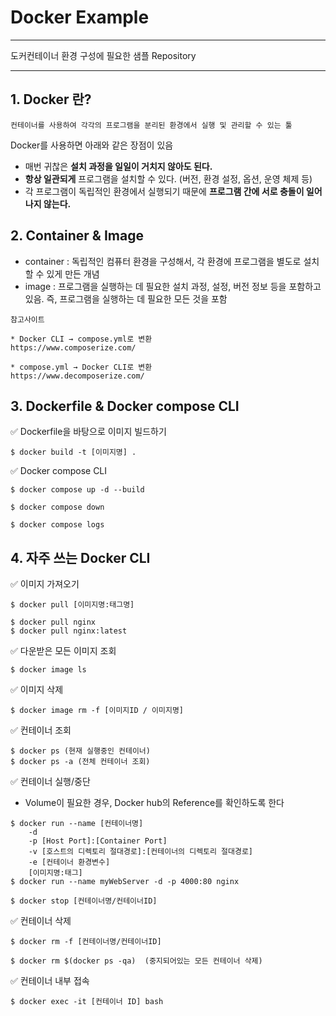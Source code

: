 # Docker Example

---
도커컨테이너 환경 구성에 필요한 샘플 Repository

---

## 1. Docker 란?

`컨테이너를 사용하여 각각의 프로그램을 분리된 환경에서 실행 및 관리할 수 있는 툴`

Docker를 사용하면 아래와 같은 장점이 있음

- 매번 귀찮은 **설치 과정을 일일이 거치지 않아도 된다.**
- **항상 일관되게** 프로그램을 설치할 수 있다. (버전, 환경 설정, 옵션, 운영 체제 등)
- 각 프로그램이 독립적인 환경에서 실행되기 때문에 **프로그램 간에 서로 충돌이 일어나지 않는다.**

## 2. Container & Image

- container : 독립적인 컴퓨터 환경을 구성해서, 각 환경에 프로그램을 별도로 설치할 수 있게 만든 개념
- image : 프로그램을 실행하는 데 필요한 설치 과정, 설정, 버전 정보 등을 포함하고 있음. 즉, 프로그램을 실행하는 데 필요한 모든 것을 포함


```
참고사이트

* Docker CLI → compose.yml로 변환
https://www.composerize.com/

* compose.yml → Docker CLI로 변환
https://www.decomposerize.com/

```
## 3. Dockerfile & Docker compose CLI

✅ Dockerfile을 바탕으로 이미지 빌드하기
```
$ docker build -t [이미지명] .
```

✅ Docker compose CLI
```
$ docker compose up -d --build

$ docker compose down

$ docker compose logs
```


## 4. 자주 쓰는 Docker CLI

✅ 이미지 가져오기

```
$ docker pull [이미지명:태그명]

$ docker pull nginx
$ docker pull nginx:latest 
```

✅ 다운받은 모든 이미지 조회
```
$ docker image ls
```

✅ 이미지 삭제
```
$ docker image rm -f [이미지ID / 이미지명]
```

✅ 컨테이너 조회
```
$ docker ps (현재 실행중인 컨테이너)
$ docker ps -a (전체 컨테이너 조회)
```

✅ 컨테이너 실행/중단

- Volume이 필요한 경우, Docker hub의 Reference를 확인하도록 한다

```
$ docker run --name [컨테이너명] 
    -d 
    -p [Host Port]:[Container Port] 
    -v [호스트의 디렉토리 절대경로]:[컨테이너의 디렉토리 절대경로]
    -e [컨테이너 환경변수] 
    [이미지명:태그]
$ docker run --name myWebServer -d -p 4000:80 nginx 

$ docker stop [컨테이너명/컨테이너ID]
```

✅ 컨테이너 삭제
```
$ docker rm -f [컨테이너명/컨테이너ID]

$ docker rm $(docker ps -qa)  (중지되어있는 모든 컨테이너 삭제)
```

✅ 컨테이너 내부 접속
```
$ docker exec -it [컨테이너 ID] bash
```